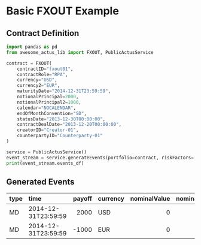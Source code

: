 # Basic FXOUT Example

## Contract Definition
```python
import pandas as pd
from awesome_actus_lib import FXOUT, PublicActusService

contract = FXOUT(
    contractID="fxout01",
    contractRole="RPA",
    currency="USD",
    currency2="EUR",
    maturityDate="2014-12-31T23:59:59",
    notionalPrincipal=2000,
    notionalPrincipal2=1000,
    calendar="NOCALENDAR",
    endOfMonthConvention="SD",
    statusDate="2013-12-30T00:00:00",
    contractDealDate="2013-12-20T00:00:00",
    creatorID="Creator-01",
    counterpartyID="Counterparty-01"
)

service = PublicActusService()
event_stream = service.generateEvents(portfolio=contract, riskFactors=[])
print(event_stream.events_df)

```

## Generated Events
| type   | time                |   payoff | currency   |   nominalValue |   nominalRate |   nominalAccrued | contractId   |
|:-------|:--------------------|---------:|:-----------|---------------:|--------------:|-----------------:|:-------------|
| MD     | 2014-12-31T23:59:59 |     2000 | USD        |              0 |             0 |                0 | fxout01      |
| MD     | 2014-12-31T23:59:59 |    -1000 | EUR        |              0 |             0 |                0 | fxout01      |
